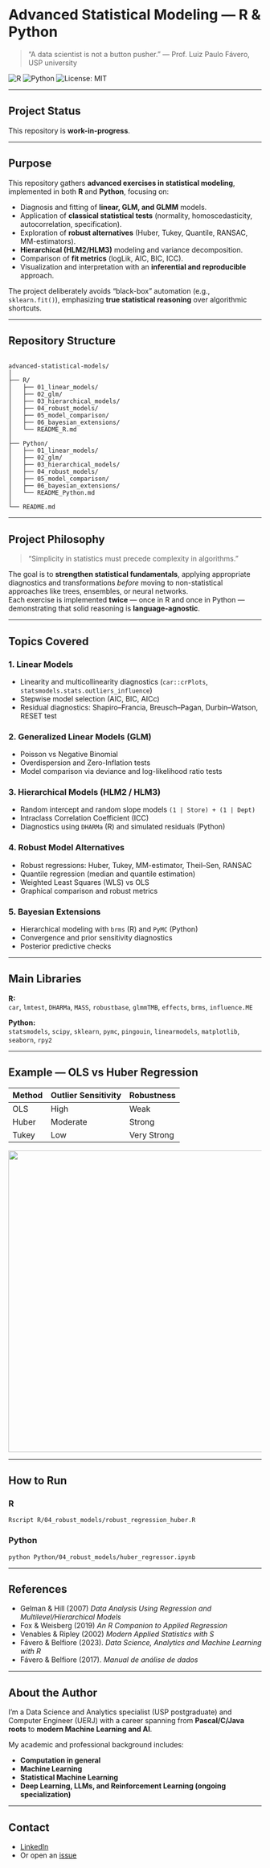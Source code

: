 
# Advanced Statistical Modeling — R & Python

> “A data scientist is not a button pusher.” — Prof. Luiz Paulo Fávero, USP university

![R](https://img.shields.io/badge/R-276DC3?style=for-the-badge&logo=r&logoColor=white)
![Python](https://img.shields.io/badge/Python-FFD43B?style=for-the-badge&logo=python&logoColor=blue)
![License: MIT](https://img.shields.io/badge/License-MIT-green.svg)
 
 ---

## Project Status

This repository is **work-in-progress**. 

---

## Purpose

This repository gathers **advanced exercises in statistical modeling**, implemented in both **R** and **Python**, focusing on:

- Diagnosis and fitting of **linear, GLM, and GLMM** models.  
- Application of **classical statistical tests** (normality, homoscedasticity, autocorrelation, specification).  
- Exploration of **robust alternatives** (Huber, Tukey, Quantile, RANSAC, MM-estimators).  
- **Hierarchical (HLM2/HLM3)** modeling and variance decomposition.  
- Comparison of **fit metrics** (logLik, AIC, BIC, ICC).  
- Visualization and interpretation with an **inferential and reproducible** approach.

The project deliberately avoids “black-box” automation (e.g., `sklearn.fit()`), emphasizing **true statistical reasoning** over algorithmic shortcuts.

---

## Repository Structure

```

advanced-statistical-models/
│
├── R/
│   ├── 01_linear_models/
│   ├── 02_glm/
│   ├── 03_hierarchical_models/
│   ├── 04_robust_models/
│   ├── 05_model_comparison/
│   ├── 06_bayesian_extensions/
│   └── README_R.md
│
├── Python/
│   ├── 01_linear_models/
│   ├── 02_glm/
│   ├── 03_hierarchical_models/
│   ├── 04_robust_models/
│   ├── 05_model_comparison/
│   ├── 06_bayesian_extensions/
│   └── README_Python.md
│
└── README.md

```

---

## Project Philosophy

> “Simplicity in statistics must precede complexity in algorithms.”

The goal is to **strengthen statistical fundamentals**, applying appropriate diagnostics and transformations *before* moving to non-statistical approaches like trees, ensembles, or neural networks.  
Each exercise is implemented **twice** — once in R and once in Python — demonstrating that solid reasoning is **language-agnostic**.

---

## Topics Covered

### 1. Linear Models
- Linearity and multicollinearity diagnostics (`car::crPlots`, `statsmodels.stats.outliers_influence`)
- Stepwise model selection (AIC, BIC, AICc)
- Residual diagnostics: Shapiro–Francia, Breusch–Pagan, Durbin–Watson, RESET test

### 2. Generalized Linear Models (GLM)
- Poisson vs Negative Binomial  
- Overdispersion and Zero-Inflation tests  
- Model comparison via deviance and log-likelihood ratio tests  

### 3. Hierarchical Models (HLM2 / HLM3)
- Random intercept and random slope models `(1 | Store) + (1 | Dept)`
- Intraclass Correlation Coefficient (ICC)
- Diagnostics using `DHARMa` (R) and simulated residuals (Python)

### 4. Robust Model Alternatives
- Robust regressions: Huber, Tukey, MM-estimator, Theil–Sen, RANSAC  
- Quantile regression (median and quantile estimation)  
- Weighted Least Squares (WLS) vs OLS  
- Graphical comparison and robust metrics  

### 5. Bayesian Extensions
- Hierarchical modeling with `brms` (R) and `PyMC` (Python)
- Convergence and prior sensitivity diagnostics  
- Posterior predictive checks  

---

## Main Libraries

**R:**  
`car`, `lmtest`, `DHARMa`, `MASS`, `robustbase`, `glmmTMB`, `effects`, `brms`, `influence.ME`

**Python:**  
`statsmodels`, `scipy`, `sklearn`, `pymc`, `pingouin`, `linearmodels`, `matplotlib`, `seaborn`, `rpy2`

---

## Example — OLS vs Huber Regression

| Method | Outlier Sensitivity | Robustness |
|--------|---------------------|------------|
| OLS    | High                |    Weak    |
| Huber  | Moderate            |    Strong  |
| Tukey  | Low                 | Very Strong|

<img src="assets/ols_vs_huber.png" width="600">

---

## How to Run

### R
```
Rscript R/04_robust_models/robust_regression_huber.R
```

### Python

```
python Python/04_robust_models/huber_regressor.ipynb
```

---

## References


* Gelman & Hill (2007) *Data Analysis Using Regression and Multilevel/Hierarchical Models*
* Fox & Weisberg (2019) *An R Companion to Applied Regression*
* Venables & Ripley (2002) *Modern Applied Statistics with S*
* Fávero & Belfiore (2023). *Data Science, Analytics and Machine Learning with R*
* Fávero & Belfiore (2017). *Manual de análise de dados*


---


## About the Author

I’m a Data Science and Analytics specialist (USP postgraduate) and Computer Engineer (UERJ) with a career spanning from **Pascal/C/Java roots** to **modern Machine Learning and AI**.

My academic and professional background includes:

* **Computation in general**
* **Machine Learning**
* **Statistical Machine Learning**
* **Deep Learning, LLMs, and Reinforcement Learning (ongoing specialization)**


---


## Contact  

- [LinkedIn](https://linkedin.com/in/celso-m-silva)  
- Or open an [issue](https://github.com/celsomsilva/advanced-statistical-models)



